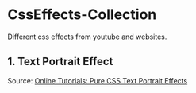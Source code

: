 # CssEffects-Collection

Different css effects from youtube and websites.

## 1. Text Portrait Effect

Source: [Online Tutorials: Pure CSS Text Portrait Effects](https://www.youtube.com/watch?v=JNQZWvm0jP4)
